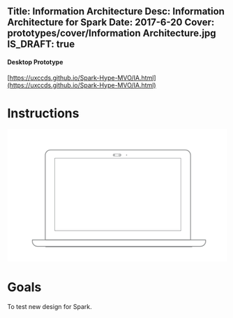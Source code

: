 Title: Information Architecture
Desc: Information Architecture for Spark
Date: 2017-6-20
Cover: prototypes/cover/Information Architecture.jpg
IS_DRAFT: true
---

#### Desktop Prototype

[https://uxccds.github.io/Spark-Hype-MVO/IA.html](https://uxccds.github.io/Spark-Hype-MVO/IA.html)

# Instructions 
![Desktop](../../../img_data/prototypes/Desktop-2x.png)

# Goals	

To test new design for Spark.
